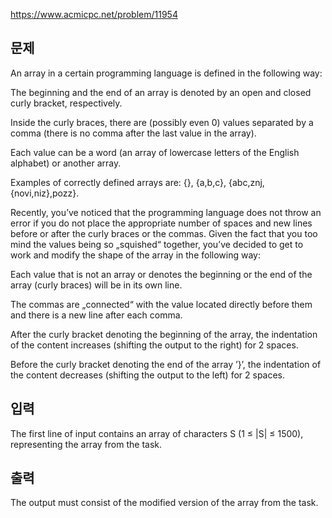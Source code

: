 https://www.acmicpc.net/problem/11954

## 문제
An array in a certain programming language is defined in the following way:

The beginning and the end of an array is denoted by an open and closed curly bracket, respectively.

Inside the curly braces, there are (possibly even 0) values separated by a comma (there is no comma after the last value in the array).

Each value can be a word (an array of lowercase letters of the English alphabet) or another array.

Examples of correctly defined arrays are: {}, {a,b,c}, {abc,znj,{novi,niz},pozz}.

Recently, you’ve noticed that the programming language does not throw an error if you do not place the appropriate number of spaces and new lines before or after the curly braces or the commas. Given the fact that you too mind the values being so „squished“ together, you’ve decided to get to work and modify the shape of the array in the following way:

Each value that is not an array or denotes the beginning or the end of the array (curly braces) will be in its own line.

The commas are „connected“ with the value located directly before them and there is a new line after each comma.

After the curly bracket denoting the beginning of the array, the indentation of the content increases (shifting the output to the right) for 2 spaces.

Before the curly bracket denoting the end of the array ’}’, the indentation of the content decreases (shifting the output to the left) for 2 spaces.

## 입력
The first line of input contains an array of characters S (1 ≤ |S| ≤ 1500), representing the array from the task.

## 출력
The output must consist of the modified version of the array from the task.
